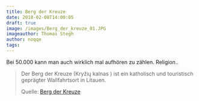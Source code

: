 ```yaml
---
title: Berg der Kreuze
date: 2018-02-08T14:00:05
draft: true
image: /images/Berg_der_kreuze_01.JPG
imageauthor: Thomas Stegh
author: noqqe
tags:
---
```


Bei 50.000 kann man auch wirklich mal aufhören zu zählen. Religion..

> Der Berg der Kreuze (Kryžių kalnas ) ist ein katholisch und touristisch
> geprägter Wallfahrtsort in Litauen.
>
> Quelle: [Berg der Kreuze](https://de.wikipedia.org/wiki/Berg_der_Kreuze)
